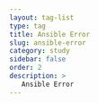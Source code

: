 ```yaml
---
layout: tag-list
type: tag
title: Ansible Error
slug: ansible-error
category: study
sidebar: false
order: 2
description: >
   Ansible Error
---
```

